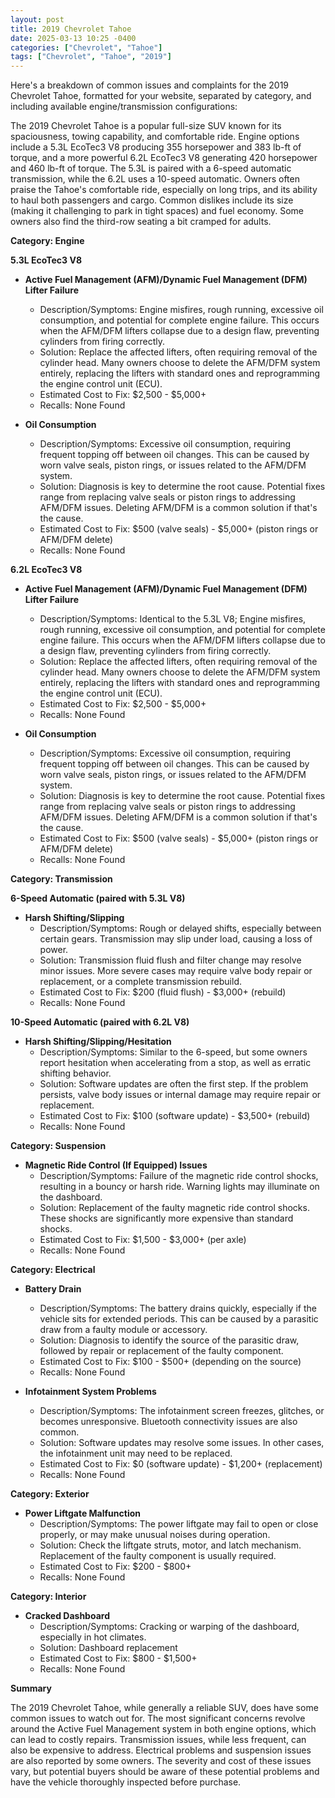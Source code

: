 ```yaml
---
layout: post
title: 2019 Chevrolet Tahoe
date: 2025-03-13 10:25 -0400
categories: ["Chevrolet", "Tahoe"]
tags: ["Chevrolet", "Tahoe", "2019"]
---
```

Here's a breakdown of common issues and complaints for the 2019 Chevrolet Tahoe, formatted for your website, separated by category, and including available engine/transmission configurations:

The 2019 Chevrolet Tahoe is a popular full-size SUV known for its spaciousness, towing capability, and comfortable ride. Engine options include a 5.3L EcoTec3 V8 producing 355 horsepower and 383 lb-ft of torque, and a more powerful 6.2L EcoTec3 V8 generating 420 horsepower and 460 lb-ft of torque. The 5.3L is paired with a 6-speed automatic transmission, while the 6.2L uses a 10-speed automatic. Owners often praise the Tahoe's comfortable ride, especially on long trips, and its ability to haul both passengers and cargo. Common dislikes include its size (making it challenging to park in tight spaces) and fuel economy. Some owners also find the third-row seating a bit cramped for adults.

**Category: Engine**

**5.3L EcoTec3 V8**

*   **Active Fuel Management (AFM)/Dynamic Fuel Management (DFM) Lifter Failure**
    *   Description/Symptoms: Engine misfires, rough running, excessive oil consumption, and potential for complete engine failure. This occurs when the AFM/DFM lifters collapse due to a design flaw, preventing cylinders from firing correctly.
    *   Solution: Replace the affected lifters, often requiring removal of the cylinder head. Many owners choose to delete the AFM/DFM system entirely, replacing the lifters with standard ones and reprogramming the engine control unit (ECU).
    *   Estimated Cost to Fix: $2,500 - $5,000+
    * Recalls: None Found

*   **Oil Consumption**
    *   Description/Symptoms: Excessive oil consumption, requiring frequent topping off between oil changes. This can be caused by worn valve seals, piston rings, or issues related to the AFM/DFM system.
    *   Solution:  Diagnosis is key to determine the root cause.  Potential fixes range from replacing valve seals or piston rings to addressing AFM/DFM issues.  Deleting AFM/DFM is a common solution if that's the cause.
    *   Estimated Cost to Fix: $500 (valve seals) - $5,000+ (piston rings or AFM/DFM delete)
    * Recalls: None Found

**6.2L EcoTec3 V8**

*   **Active Fuel Management (AFM)/Dynamic Fuel Management (DFM) Lifter Failure**
    *   Description/Symptoms: Identical to the 5.3L V8; Engine misfires, rough running, excessive oil consumption, and potential for complete engine failure. This occurs when the AFM/DFM lifters collapse due to a design flaw, preventing cylinders from firing correctly.
    *   Solution: Replace the affected lifters, often requiring removal of the cylinder head. Many owners choose to delete the AFM/DFM system entirely, replacing the lifters with standard ones and reprogramming the engine control unit (ECU).
    *   Estimated Cost to Fix: $2,500 - $5,000+
    *   Recalls: None Found

*   **Oil Consumption**
    *   Description/Symptoms: Excessive oil consumption, requiring frequent topping off between oil changes. This can be caused by worn valve seals, piston rings, or issues related to the AFM/DFM system.
    *   Solution:  Diagnosis is key to determine the root cause.  Potential fixes range from replacing valve seals or piston rings to addressing AFM/DFM issues.  Deleting AFM/DFM is a common solution if that's the cause.
    *   Estimated Cost to Fix: $500 (valve seals) - $5,000+ (piston rings or AFM/DFM delete)
    *   Recalls: None Found

**Category: Transmission**

**6-Speed Automatic (paired with 5.3L V8)**

*   **Harsh Shifting/Slipping**
    *   Description/Symptoms: Rough or delayed shifts, especially between certain gears. Transmission may slip under load, causing a loss of power.
    *   Solution: Transmission fluid flush and filter change may resolve minor issues. More severe cases may require valve body repair or replacement, or a complete transmission rebuild.
    *   Estimated Cost to Fix: $200 (fluid flush) - $3,000+ (rebuild)
    *   Recalls: None Found

**10-Speed Automatic (paired with 6.2L V8)**

*   **Harsh Shifting/Slipping/Hesitation**
    *   Description/Symptoms: Similar to the 6-speed, but some owners report hesitation when accelerating from a stop, as well as erratic shifting behavior.
    *   Solution:  Software updates are often the first step. If the problem persists, valve body issues or internal damage may require repair or replacement.
    *   Estimated Cost to Fix: $100 (software update) - $3,500+ (rebuild)
    *   Recalls: None Found

**Category: Suspension**

*   **Magnetic Ride Control (If Equipped) Issues**
    *   Description/Symptoms:  Failure of the magnetic ride control shocks, resulting in a bouncy or harsh ride.  Warning lights may illuminate on the dashboard.
    *   Solution:  Replacement of the faulty magnetic ride control shocks.  These shocks are significantly more expensive than standard shocks.
    *   Estimated Cost to Fix: $1,500 - $3,000+ (per axle)
    *   Recalls: None Found

**Category: Electrical**

*   **Battery Drain**
    *   Description/Symptoms:  The battery drains quickly, especially if the vehicle sits for extended periods. This can be caused by a parasitic draw from a faulty module or accessory.
    *   Solution:  Diagnosis to identify the source of the parasitic draw, followed by repair or replacement of the faulty component.
    *   Estimated Cost to Fix: $100 - $500+ (depending on the source)
    *   Recalls: None Found

*   **Infotainment System Problems**
    *   Description/Symptoms: The infotainment screen freezes, glitches, or becomes unresponsive.  Bluetooth connectivity issues are also common.
    *   Solution:  Software updates may resolve some issues.  In other cases, the infotainment unit may need to be replaced.
    *   Estimated Cost to Fix: $0 (software update) - $1,200+ (replacement)
    *   Recalls: None Found

**Category: Exterior**

*   **Power Liftgate Malfunction**
    *   Description/Symptoms: The power liftgate may fail to open or close properly, or may make unusual noises during operation.
    *   Solution:  Check the liftgate struts, motor, and latch mechanism.  Replacement of the faulty component is usually required.
    *   Estimated Cost to Fix: $200 - $800+
    *   Recalls: None Found

**Category: Interior**

*   **Cracked Dashboard**
    *   Description/Symptoms: Cracking or warping of the dashboard, especially in hot climates.
    *   Solution: Dashboard replacement
    *   Estimated Cost to Fix: $800 - $1,500+
    *   Recalls: None Found

**Summary**

The 2019 Chevrolet Tahoe, while generally a reliable SUV, does have some common issues to watch out for. The most significant concerns revolve around the Active Fuel Management system in both engine options, which can lead to costly repairs. Transmission issues, while less frequent, can also be expensive to address. Electrical problems and suspension issues are also reported by some owners. The severity and cost of these issues vary, but potential buyers should be aware of these potential problems and have the vehicle thoroughly inspected before purchase.

